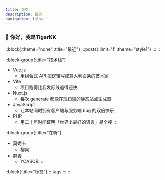 ```yaml
---
title: 首页
description: 首页
navigation: false
---
```

### 👋 你好，我是TigerKK

::block{:theme="none" :title="最近"}
  :::posts{:limit='1' :theme="style1"}
  :::
::

::block-group{:title="技术栈"}
- Vue.js
  - 用组合式 API 把逻辑写成意大利面条的艺术家
- Vite
  - 项目跑得比我发际线退得还快
- Nuxt.js
  - 每次 generate 都像在玩扫雷的静态站点生成器
- JavaScript
  - 让本站同时拥有客户端与服务端 bug 的双倍快乐
- PHP
  - 用二十年时间证明「世界上最好的语言」是个梗
::

::block-group{:title="在听"}
- 莫妮卡
  - 柳爽
- 群青
  - YOASOBI
::

::block{:title="标签"}
  :::tags
  :::
::
